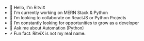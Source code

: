 - 👋 Hello, I'm RitviX
- 🌱 I'm currently working on MERN Stack & Python
- 👯  I’m looking to collaborate on ReactJS or Python Projects
- 🔭 I’m constantly looking for opportunities to grow as a developer
- 💬 Ask me about Automation (Python)
- ⚡ Fun fact: RitviX is not my real name.

<!---
ritvixdev/ritvixdev is a ✨ special ✨ repository because its `README.md` (this file) appears on your GitHub profile.
You can click the Preview link to take a look at your changes.
--->
